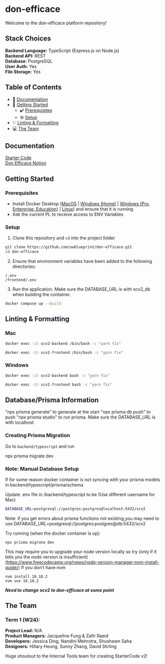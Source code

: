# don-efficace

Welcome to the don-efficace platform repository!

## Stack Choices
**Backend Language:** TypeScript (Express.js on Node.js)<br>
**Backend API:** REST<br>
**Database:** PostgreSQL<br>
**User Auth:** Yes<br>
**File Storage:** Yes<br>

## Table of Contents
* 📝 [Documentation](#documentation)
* 👷 [Getting Started](#getting-started)
  * ✔️ [Prerequisites](#prerequisites)
  * ⚙️ [Setup](#setup)
* ✨ [Linting & Formatting](#linting--formatting)
* 💻 [The Team](#the-team)

## Documentation

[Starter Code](https://uwblueprint.github.io/starter-code-v2)</br>
[Don Efficace Notion](https://www.notion.so/uwblueprintexecs/Engineering-bd1b37e6e8b64f6ca496a0cedfa76cdb)

## Getting Started

### Prerequisites

* Install Docker Desktop ([MacOS](https://docs.docker.com/docker-for-mac/install/) | [Windows (Home)](https://docs.docker.com/docker-for-windows/install-windows-home/) | [Windows (Pro, Enterprise, Education)](https://docs.docker.com/docker-for-windows/install/) | [Linux](https://docs.docker.com/engine/install/#server)) and ensure that it is running
* Ask the current PL to receive access to ENV Variables

### Setup

1. Clone this repository and `cd` into the project folder
```bash
git clone https://github.com/uwblueprint/don-efficace.git
cd don-efficace
```
2. Ensure that environment variables have been added to the following directories:
```
/.env
/frontend/.env
```
3. Run the application. Make sure the DATABASE_URL is with scv2_db when building the container.
```bash
docker compose up --build
```

## Linting & Formatting
### Mac
```bash
docker exec -it scv2-backend /bin/bash -c "yarn fix"
```
```bash
docker exec -it scv2-frontend /bin/bash -c "yarn fix"
```


### Windows
```bash
docker exec -it scv2-backend bash -c "yarn fix"
```
```bash
docker exec -it scv2-frontend bash -c "yarn fix"
```

## Database/Prisma Information
"npx prisma generate" to generate at the start
"npx prisma db push" to push
"npx prisma studio" to run prisma. Make sure the DATABASE_URL is with localhost

### Creating Prisma Migration

Go to `backend/typescript` and run

npx prisma migrate dev

### Note: Manual Database Setup

If for some reason docker container is not syncing with your prisma models in backend/typescript/prisma/schema

Update .env file in /backend/typescript to be
(Use different username for Mac)

```bash
DATABASE_URL=postgresql://postgres:postgres@localhost:5432/scv2
```
Note: if you get errors about prisma functions not existing,you may need to use DATABASE_URL=postgresql://postgres:postgres@db:5432/scv2

Try running (when the docker container is up):

```
npx prisma migrate dev
```

This may require you to upgrade your node version locally so try (only if it tells you the node version is insufficient)
(https://www.freecodecamp.org/news/node-version-manager-nvm-install-guide/) If you don't have nvm

```
nvm install 18.18.2
nvm use 18.18.2
```

***Need to change scv2 to don-efficace at some point***

## The Team
### Term 1 (W24):
**Project Lead:** N/A<br>
**Product Managers:** Jacqueline Fung & Zafir Raeid<br>
**Developers:** Jessica Ding, Nandini Mehrotra, Shushawn Saha<br>
**Designers:** Hillary Heung, Sunny Zhang, David Stirling<br>

Huge shoutout to the Internal Tools team for creating StarterCode v2!<br>